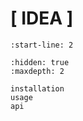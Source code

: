 # [ IDEA ]
```{include} ../../README.md
:start-line: 2
```
```{toctree}
:hidden: true
:maxdepth: 2

installation
usage
api
```
